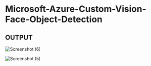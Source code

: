 # Microsoft-Azure-Custom-Vision- Face-Object-Detection
## OUTPUT
![Screenshot (6)](https://github.com/dineshrx/Microsoft-Azure-Custom-Vision---Face-Object-Detection/assets/144202549/80cfcdbf-6b05-4f97-9aa7-9e93c80ba710)

![Screenshot (5)](https://github.com/dineshrx/Microsoft-Azure-Custom-Vision---Face-Object-Detection/assets/144202549/f92f6c32-3a9e-4b39-a490-74523eb1dc48)

